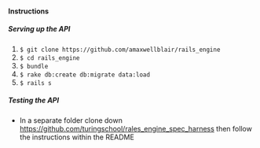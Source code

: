#### Instructions

##### Serving up the API
1. `$ git clone https://github.com/amaxwellblair/rails_engine`
2. `$ cd rails_engine`
3. `$ bundle`
4. `$ rake db:create db:migrate data:load`
5. `$ rails s`

##### Testing the API
- In a separate folder clone down https://github.com/turingschool/rales_engine_spec_harness then follow the instructions within the README
